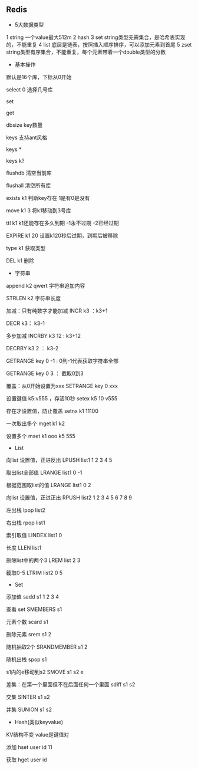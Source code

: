## Redis


* 5大数据类型

1 string 一个value最大512m
2 hash
3 set string类型无需集合，是哈希表实现的，不能重复
4 list 底层是链表，按照插入顺序排序，可以添加元素到首尾
5 zset string类型有序集合，不能重复，每个元素带着一个double类型的分数



* 基本操作

默认是16个库，下标从0开始


select 0 选择几号库

set 

get

dbsize key数量


keys 支持ant风格

keys *

keys k?

flushdb 清空当前库

flushall 清空所有库





exists k1 判断key存在 1是有0是没有

move k1 3 将k1移动到3号库

ttl k1  k1还能存在多久到期 -1永不过期 -2已经过期

EXPIRE k1 20 设置k120秒后过期，到期后被移除

type k1 获取类型

DEL k1 删除


* 字符串


append k2 qwert 字符串追加内容 

STRLEN k2 字符串长度


加减：只有纯数字才能加减
INCR k3 ：k3+1

DECR k3： k3-1

多步加减
INCRBY k3 12  : k3+12

DECRBY k3 2  ： k3-2

GETRANGE key 0 -1 : 0到-1代表获取字符串全部 


GETRANGE key 0 3 ： 截取0到3

覆盖：从0开始设置为xxx 
SETRANGE key 0 xxx

设置键值 k5:v555 ，存活10秒
setex k5 10 v555

存在才设置值，防止覆盖
setnx  k1 11100

一次取出多个
mget k1 k2

设置多个
mset k1 ooo k5 555



* List

向list 设置值，正进反出
LPUSH list1 1 2 3 4 5

取出list全部值
LRANGE list1 0 -1

根据范围取list的值
LRANGE list1 0 2


向list 设置值，正进正出
RPUSH list2 1 2 3 4 5 6 7 8 9


左出栈
lpop list2

右出栈
rpop list1


索引取值
LINDEX list1 0

长度
LLEN list1

删除list中的两个3
LREM list 2 3 

截取0-5
LTRIM list2 0 5 


* Set

添加值
sadd s1 1 2 3 4 

查看 set
SMEMBERS s1

元素个数
scard s1

删除元素
srem s1 2

随机抽取2个
SRANDMEMBER s1 2

随机出栈
spop s1 

s1内的e移动到s2
SMOVE s1 s2 e


差集：在第一个里面但不在后面任何一个里面
sdiff s1 s2

交集
SINTER s1 s2


并集
SUNION s1 s2


* Hash(类似keyvalue)

KV结构不变 value是键值对

添加
hset user id 11

获取
 hget user id
 
 
 
 
 
 
 
 
 
 
 
 
 
 